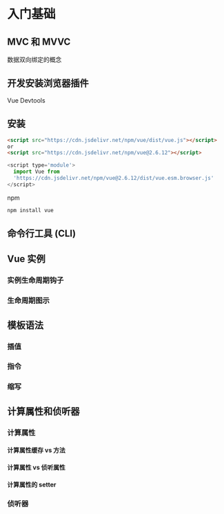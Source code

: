 # 入门基础

## MVC 和 MVVC

数据双向绑定的概念

## 开发安装浏览器插件

Vue Devtools

## 安装

```html
<script src="https://cdn.jsdelivr.net/npm/vue/dist/vue.js"></script>
or
<script src="https://cdn.jsdelivr.net/npm/vue@2.6.12"></script>
```

```js
<script type='module'>
  import Vue from
  'https://cdn.jsdelivr.net/npm/vue@2.6.12/dist/vue.esm.browser.js'
</script>
```

npm

```sh
npm install vue
```

## 命令行工具 (CLI)

## Vue 实例

### 实例生命周期钩子

### 生命周期图示

## 模板语法

### 插值

### 指令

### 缩写

## 计算属性和侦听器

### 计算属性

#### 计算属性缓存 vs 方法

#### 计算属性 vs 侦听属性

#### 计算属性的 setter

### 侦听器
